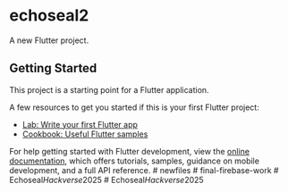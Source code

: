 # echoseal2

A new Flutter project.

## Getting Started

This project is a starting point for a Flutter application.

A few resources to get you started if this is your first Flutter project:

- [Lab: Write your first Flutter app](https://docs.flutter.dev/get-started/codelab)
- [Cookbook: Useful Flutter samples](https://docs.flutter.dev/cookbook)

For help getting started with Flutter development, view the
[online documentation](https://docs.flutter.dev/), which offers tutorials,
samples, guidance on mobile development, and a full API reference.
#   n e w f i l e s  
 #   f i n a l - f i r e b a s e - w o r k  
 #   E c h o s e a l _ H a c k v e r s e _ 2 0 2 5  
 #   E c h o s e a l _ H a c k v e r s e _ 2 0 2 5  
 